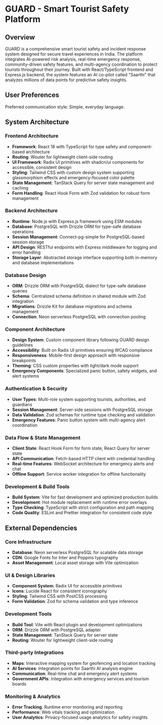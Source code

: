 # GUARD - Smart Tourist Safety Platform

## Overview

GUARD is a comprehensive smart tourist safety and incident response system designed for secure travel experiences in India. The platform integrates AI-powered risk analysis, real-time emergency response, community-driven safety features, and multi-agency coordination to protect tourists throughout their journey. Built with React/TypeScript frontend and Express.js backend, the system features an AI co-pilot called "Saarthi" that analyzes millions of data points for predictive safety insights.

## User Preferences

Preferred communication style: Simple, everyday language.

## System Architecture

### Frontend Architecture
- **Framework**: React 18 with TypeScript for type safety and component-based architecture
- **Routing**: Wouter for lightweight client-side routing
- **UI Framework**: Radix UI primitives with shadcn/ui components for accessible, consistent design
- **Styling**: Tailwind CSS with custom design system supporting glassmorphism effects and emergency-focused color palette
- **State Management**: TanStack Query for server state management and caching
- **Form Handling**: React Hook Form with Zod validation for robust form management

### Backend Architecture
- **Runtime**: Node.js with Express.js framework using ESM modules
- **Database**: PostgreSQL with Drizzle ORM for type-safe database operations
- **Session Management**: Connect-pg-simple for PostgreSQL-based session storage
- **API Design**: RESTful endpoints with Express middleware for logging and error handling
- **Storage Layer**: Abstracted storage interface supporting both in-memory and database implementations

### Database Design
- **ORM**: Drizzle ORM with PostgreSQL dialect for type-safe database queries
- **Schema**: Centralized schema definition in shared module with Zod integration
- **Migrations**: Drizzle Kit for database migrations and schema management
- **Connection**: Neon serverless PostgreSQL with connection pooling

### Component Architecture
- **Design System**: Custom component library following GUARD design guidelines
- **Accessibility**: Built on Radix UI primitives ensuring WCAG compliance
- **Responsiveness**: Mobile-first design approach with responsive breakpoints
- **Theming**: CSS custom properties with light/dark mode support
- **Emergency Components**: Specialized panic button, safety widgets, and alert systems

### Authentication & Security
- **User Types**: Multi-role system supporting tourists, authorities, and guardians
- **Session Management**: Server-side sessions with PostgreSQL storage
- **Data Validation**: Zod schemas for runtime type checking and validation
- **Emergency Features**: Panic button system with multi-agency alert coordination

### Data Flow & State Management
- **Client State**: React Hook Form for form state, React Query for server state
- **API Communication**: Fetch-based HTTP client with credential handling
- **Real-time Features**: WebSocket architecture for emergency alerts and chat
- **Offline Support**: Service worker integration for offline functionality

### Development & Build Tools
- **Build System**: Vite for fast development and optimized production builds
- **Development**: Hot module replacement with runtime error overlays
- **Type Checking**: TypeScript with strict configuration and path mapping
- **Code Quality**: ESLint and Prettier integration for consistent code style

## External Dependencies

### Core Infrastructure
- **Database**: Neon serverless PostgreSQL for scalable data storage
- **CDN**: Google Fonts for Inter and Poppins typography
- **Asset Management**: Local asset storage with Vite optimization

### UI & Design Libraries
- **Component System**: Radix UI for accessible primitives
- **Icons**: Lucide React for consistent iconography
- **Styling**: Tailwind CSS with PostCSS processing
- **Form Validation**: Zod for schema validation and type inference

### Development Tools
- **Build Tool**: Vite with React plugin and development optimizations
- **ORM**: Drizzle ORM with PostgreSQL adapter
- **State Management**: TanStack Query for server state
- **Routing**: Wouter for lightweight client-side routing

### Third-party Integrations
- **Maps**: Interactive mapping system for geofencing and location tracking
- **AI Services**: Integration points for Saarthi AI analysis engine
- **Communication**: Real-time chat and emergency alert systems
- **Government APIs**: Integration with emergency services and tourism boards

### Monitoring & Analytics
- **Error Tracking**: Runtime error monitoring and reporting
- **Performance**: Web vitals tracking and optimization
- **User Analytics**: Privacy-focused usage analytics for safety insights